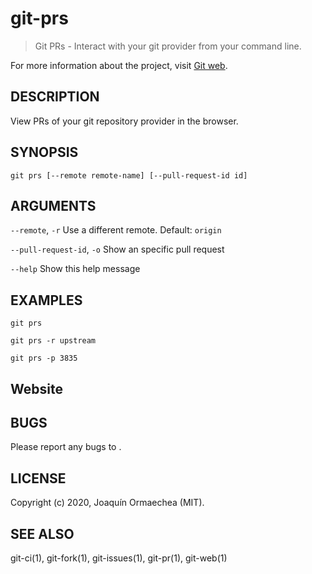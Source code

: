 # git-prs

> Git PRs - Interact with your git provider from your command line.

For more information about the project, visit [Git web](https://github.com/jormaechea/git-web).

## DESCRIPTION

View PRs of your git repository provider in the browser.

## SYNOPSIS

`git prs [--remote remote-name] [--pull-request-id id]`

## ARGUMENTS

`--remote`, `-r`
	Use a different remote. Default: `origin`

`--pull-request-id`, `-o`
	Show an specific pull request

`--help`
	Show this help message

## EXAMPLES

`git prs`

`git prs -r upstream`

`git prs -p 3835`

## Website

[](https://github.com/jormaechea/git-web)

## BUGS

Please report any bugs to [](https://github.com/jormaechea/git-web/issues).

## LICENSE

Copyright (c) 2020, Joaquín Ormaechea (MIT).

## SEE ALSO

git-ci(1), git-fork(1), git-issues(1), git-pr(1), git-web(1)
